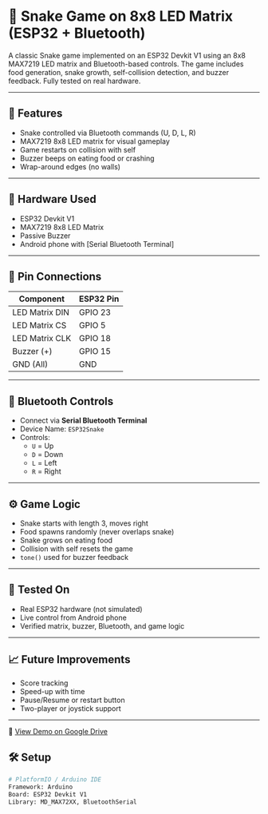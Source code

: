 # 🐍 Snake Game on 8x8 LED Matrix (ESP32 + Bluetooth)

A classic Snake game implemented on an ESP32 Devkit V1 using an 8x8 MAX7219 LED matrix and Bluetooth-based controls. The game includes food generation, snake growth, self-collision detection, and buzzer feedback. Fully tested on real hardware.

---

## 🎯 Features

- Snake controlled via Bluetooth commands (U, D, L, R)
- MAX7219 8x8 LED matrix for visual gameplay
- Game restarts on collision with self
- Buzzer beeps on eating food or crashing
- Wrap-around edges (no walls)

---

## 🧰 Hardware Used

- ESP32 Devkit V1  
- MAX7219 8x8 LED Matrix  
- Passive Buzzer  
- Android phone with [Serial Bluetooth Terminal]

---

## 🔌 Pin Connections

| Component     | ESP32 Pin |
|---------------|-----------|
| LED Matrix DIN| GPIO 23   |
| LED Matrix CS | GPIO 5    |
| LED Matrix CLK| GPIO 18   |
| Buzzer (+)    | GPIO 15   |
| GND (All)     | GND       |

---

## 📲 Bluetooth Controls

- Connect via **Serial Bluetooth Terminal**
- Device Name: `ESP32Snake`
- Controls:
  - `U` = Up
  - `D` = Down
  - `L` = Left
  - `R` = Right

---

## ⚙️ Game Logic

- Snake starts with length 3, moves right
- Food spawns randomly (never overlaps snake)
- Snake grows on eating food
- Collision with self resets the game
- `tone()` used for buzzer feedback

---

## 🧪 Tested On

- Real ESP32 hardware (not simulated)
- Live control from Android phone
- Verified matrix, buzzer, Bluetooth, and game logic

---

## 📈 Future Improvements

- Score tracking
- Speed-up with time
- Pause/Resume or restart button
- Two-player or joystick support

---

🎥 [View Demo on Google Drive](https://drive.google.com/file/d/your_file_id/view)


## 🛠️ Setup

```bash
# PlatformIO / Arduino IDE
Framework: Arduino  
Board: ESP32 Devkit V1  
Library: MD_MAX72XX, BluetoothSerial




